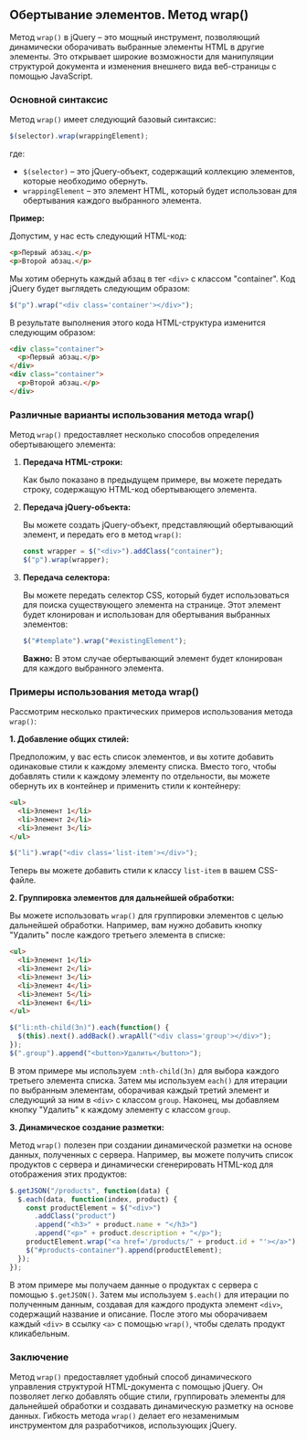 ## Обертывание элементов. Метод wrap()

Метод `wrap()` в jQuery – это мощный инструмент, позволяющий динамически оборачивать выбранные элементы HTML в другие элементы. Это открывает широкие возможности для манипуляции структурой документа и изменения внешнего вида веб-страницы с помощью JavaScript.

### Основной синтаксис

Метод `wrap()` имеет следующий базовый синтаксис:

```javascript
$(selector).wrap(wrappingElement);
```

где:

- `$(selector)` – это jQuery-объект, содержащий коллекцию элементов, которые необходимо обернуть.
- `wrappingElement` – это элемент HTML, который будет использован для обертывания каждого выбранного элемента. 

**Пример:**

Допустим, у нас есть следующий HTML-код:

```html
<p>Первый абзац.</p>
<p>Второй абзац.</p>
```

Мы хотим обернуть каждый абзац в тег `<div>` с классом "container". Код jQuery будет выглядеть следующим образом:

```javascript
$("p").wrap("<div class='container'></div>");
```

В результате выполнения этого кода HTML-структура изменится следующим образом:

```html
<div class="container">
  <p>Первый абзац.</p>
</div>
<div class="container">
  <p>Второй абзац.</p>
</div>
```

### Различные варианты использования метода wrap()

Метод `wrap()` предоставляет несколько способов определения обертывающего элемента:

1. **Передача HTML-строки:**

   Как было показано в предыдущем примере, вы можете передать строку, содержащую HTML-код обертывающего элемента.

2. **Передача jQuery-объекта:**

   Вы можете создать jQuery-объект, представляющий обертывающий элемент, и передать его в метод `wrap()`:

   ```javascript
   const wrapper = $("<div>").addClass("container");
   $("p").wrap(wrapper);
   ```

3. **Передача селектора:**

   Вы можете передать селектор CSS, который будет использоваться для поиска существующего элемента на странице. Этот элемент будет клонирован и использован для обертывания выбранных элементов:

   ```javascript
   $("#template").wrap("#existingElement");
   ```

   **Важно:** В этом случае обертывающий элемент будет клонирован для каждого выбранного элемента.

### Примеры использования метода wrap()

Рассмотрим несколько практических примеров использования метода `wrap()`:

**1. Добавление общих стилей:**

   Предположим, у вас есть список элементов, и вы хотите добавить одинаковые стили к каждому элементу списка. Вместо того, чтобы добавлять стили к каждому элементу по отдельности, вы можете обернуть их в контейнер и применить стили к контейнеру:

   ```html
   <ul>
     <li>Элемент 1</li>
     <li>Элемент 2</li>
     <li>Элемент 3</li>
   </ul>
   ```

   ```javascript
   $("li").wrap("<div class='list-item'></div>");
   ```

   Теперь вы можете добавить стили к классу `list-item` в вашем CSS-файле.

**2. Группировка элементов для дальнейшей обработки:**

   Вы можете использовать `wrap()` для группировки элементов с целью дальнейшей обработки. Например, вам нужно добавить кнопку "Удалить" после каждого третьего элемента в списке:

   ```html
   <ul>
     <li>Элемент 1</li>
     <li>Элемент 2</li>
     <li>Элемент 3</li>
     <li>Элемент 4</li>
     <li>Элемент 5</li>
     <li>Элемент 6</li>
   </ul>
   ```

   ```javascript
   $("li:nth-child(3n)").each(function() {
     $(this).next().addBack().wrapAll("<div class='group'></div>");
   });
   $(".group").append("<button>Удалить</button>");
   ```

   В этом примере мы используем `:nth-child(3n)` для выбора каждого третьего элемента списка. Затем мы используем `each()` для итерации по выбранным элементам, оборачивая каждый третий элемент и следующий за ним в `<div>` с классом `group`. Наконец, мы добавляем кнопку "Удалить" к каждому элементу с классом `group`.

**3. Динамическое создание разметки:**

   Метод `wrap()` полезен при создании динамической разметки на основе данных, полученных с сервера. Например, вы можете получить список продуктов с сервера и динамически сгенерировать HTML-код для отображения этих продуктов:

   ```javascript
   $.getJSON("/products", function(data) {
     $.each(data, function(index, product) {
       const productElement = $("<div>")
         .addClass("product")
         .append("<h3>" + product.name + "</h3>")
         .append("<p>" + product.description + "</p>");
       productElement.wrap("<a href='/products/" + product.id + "'></a>");
       $("#products-container").append(productElement);
     });
   });
   ```

   В этом примере мы получаем данные о продуктах с сервера с помощью `$.getJSON()`. Затем мы используем `$.each()` для итерации по полученным данным, создавая для каждого продукта элемент `<div>`, содержащий название и описание. После этого мы оборачиваем каждый `<div>` в ссылку `<a>` с помощью `wrap()`, чтобы сделать продукт кликабельным. 

### Заключение

Метод `wrap()` предоставляет удобный способ динамического управления структурой HTML-документа с помощью jQuery. Он позволяет легко добавлять общие стили, группировать элементы для дальнейшей обработки и создавать динамическую разметку на основе данных. Гибкость метода `wrap()` делает его незаменимым инструментом для разработчиков, использующих jQuery.
